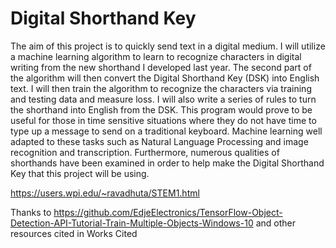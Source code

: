 # Digital Shorthand Key

The aim of this project is to quickly send text in a digital medium. I will utilize a machine learning algorithm to learn to recognize characters in digital writing from the new shorthand I developed last year. The second part of the algorithm will then convert the Digital Shorthand Key (DSK) into English text. I will then train the algorithm to recognize the characters via training and testing data and measure loss. I will also write a series of rules to turn the shorthand into English from the DSK. This program would prove to be useful for those in time sensitive situations where they do not have time to type up a message to send on a traditional keyboard. Machine learning well adapted to these tasks such as Natural Language Processing and image recognition and transcription. Furthermore, numerous qualities of shorthands have been examined in order to help make the Digital Shorthand Key that this project will be using.

https://users.wpi.edu/~ravadhuta/STEM1.html

Thanks to https://github.com/EdjeElectronics/TensorFlow-Object-Detection-API-Tutorial-Train-Multiple-Objects-Windows-10 and other resources cited in Works Cited
